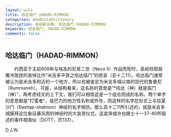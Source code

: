 ```yaml
---
layout: wiki
title: 哈达临门（HADAD-RIMMON）
categories: NewBibleDictionary
description: 圣经新词典: 哈达临门（HADAD-RIMMON）
keywords: 哈达临门, HADAD-RIMMON
comments: false
---
```


## 哈达临门（HADAD-RIMMON）

　　约西亚于主前609年与埃及的尼哥二世（Neco II）作战而死时，圣经将耶路撒冷居民的哀悼比作“米吉多平原之哈达临门”的悲哀（亚十二11）。哈达临门通常被认为是米吉多附近的一个地方，所以也被鉴定为米吉多城以南的现代的鲁曼尼（Rummaneh）。可是，从结构看来，这名称的意思是“*哈达〔神〕就是临门〔神〕”，再考虑经文的上下文，我们可以相信这是一个组合而成的名称。两个单字的意思都是“打雷者”，是巴力的地方性名称或外号，而这样的名字在形式上与拉夏沙门（Rashap-shalmon）神祇的名字相仿。那么亚十二11所引述的，就是米吉多城膜拜这位象征暴风雨的神祇时的大哀哭仪式。这哀哭或许也跟士十一37-40所描述的事件相类似（DOTT，页133）。

D.J.W.








